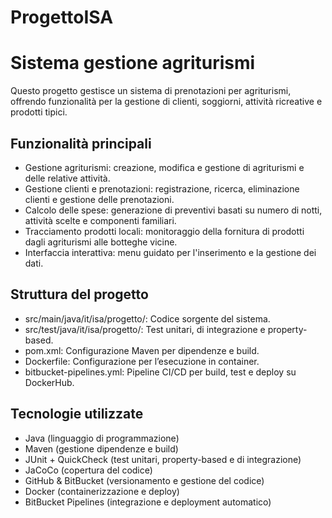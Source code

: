 # ProgettoISA

# Sistema gestione agriturismi

Questo progetto gestisce un sistema di prenotazioni per agriturismi, offrendo funzionalità per la gestione di clienti, soggiorni, attività ricreative e prodotti tipici.

## Funzionalità principali

- Gestione agriturismi: creazione, modifica e gestione di agriturismi e delle relative attività.
- Gestione clienti e prenotazioni: registrazione, ricerca, eliminazione clienti e gestione delle prenotazioni.
- Calcolo delle spese: generazione di preventivi basati su numero di notti, attività scelte e componenti familiari.
- Tracciamento prodotti locali: monitoraggio della fornitura di prodotti dagli agriturismi alle botteghe vicine.
- Interfaccia interattiva: menu guidato per l'inserimento e la gestione dei dati.

## Struttura del progetto

- src/main/java/it/isa/progetto/: Codice sorgente del sistema.
- src/test/java/it/isa/progetto/: Test unitari, di integrazione e property-based.
- pom.xml: Configurazione Maven per dipendenze e build.
- Dockerfile: Configurazione per l’esecuzione in container.
- bitbucket-pipelines.yml: Pipeline CI/CD per build, test e deploy su DockerHub.

## Tecnologie utilizzate

- Java (linguaggio di programmazione)
- Maven (gestione dipendenze e build)
- JUnit + QuickCheck (test unitari, property-based e di integrazione)
- JaCoCo (copertura del codice)
- GitHub & BitBucket (versionamento e gestione del codice)
- Docker (containerizzazione e deploy)
- BitBucket Pipelines (integrazione e deployment automatico)
